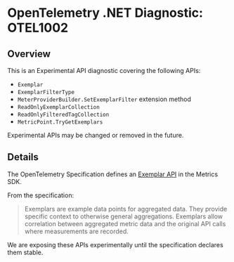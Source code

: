 # OpenTelemetry .NET Diagnostic: OTEL1002

## Overview

This is an Experimental API diagnostic covering the following APIs:

* `Exemplar`
* `ExemplarFilterType`
* `MeterProviderBuilder.SetExemplarFilter` extension method
* `ReadOnlyExemplarCollection`
* `ReadOnlyFilteredTagCollection`
* `MetricPoint.TryGetExemplars`

Experimental APIs may be changed or removed in the future.

## Details

The OpenTelemetry Specification defines an [Exemplar
API](https://github.com/open-telemetry/opentelemetry-specification/blob/main/specification/metrics/sdk.md#exemplar)
in the Metrics SDK.

From the specification:

> Exemplars are example data points for aggregated data. They provide specific
> context to otherwise general aggregations. Exemplars allow correlation between
> aggregated metric data and the original API calls where measurements are
> recorded.

We are exposing these APIs experimentally until the specification declares them
stable.
